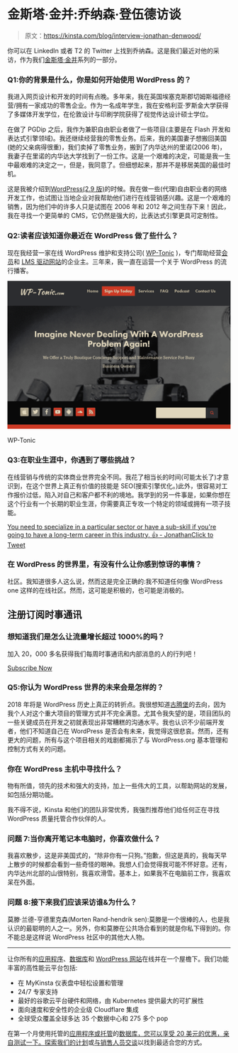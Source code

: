 # 金斯塔·金并:乔纳森·登伍德访谈

> 原文：<https://kinsta.com/blog/interview-jonathan-denwood/>

你可以在 LinkedIn 或者 T2 的 Twitter 上找到乔纳森。这是我们最近对他的采访，作为我们[金斯塔·金并](https://kinsta.com/?post_type=post&s=kingpin)系列的一部分。

### Q1:你的背景是什么，你是如何开始使用 WordPress 的？

我进入网页设计和开发的时间有点晚。多年来，我在英国埃塞克斯郡切姆斯福德经营/拥有一家成功的零售企业。作为一名成年学生，我在安格利亚·罗斯金大学获得了多媒体开发学位，在伦敦设计与印刷学院获得了视觉传达设计硕士学位。

在做了 PGDip 之后，我作为兼职自由职业者做了一些项目(主要是在 Flash 开发和表达式引擎领域)。我还继续经营我的零售业务。后来，我的美国妻子想搬回美国(她的父亲病得很重)，我们卖掉了零售业务，搬到了内华达州的里诺(2006 年)，我妻子在里诺的内华达大学找到了一份工作。这是一个艰难的决定，可能是我一生中最艰难的决定之一，但是，我同意了。但细想起来，那并不是移居美国的最佳时机。

这是我被介绍到[WordPress(2.9 版)](https://codex.wordpress.org/Version_2.9)的时候。我在做一些(代理)自由职业者的网络开发工作，也试图让当地企业对我帮助他们进行在线营销感兴趣。这是一个艰难的销售，因为他们中的许多人只是试图在 2006 年和 2012 年之间生存下来！因此，我在寻找一个更简单的 CMS，它仍然是强大的，比表达式引擎更具可定制性。

### Q2:读者应该知道你最近在 WordPress 做了些什么？

现在我经营一家在线 WordPress 维护和支持公司( [WP-Tonic](https://www.wp-tonic.com/) )，专门帮助经营[会员](https://kinsta.com/blog/wordpress-membership-plugins/)和 [LMS 驱动网站](https://kinsta.com/blog/wordpress-lms-plugins/)的企业主。三年来，我一直在运营一个关于 WordPress 的流行播客。

[![WP-Tonic](img/e474e2daf834c5301df4521f3ac552a3.png)](https://www.wp-tonic.com/)

WP-Tonic



### Q3:在职业生涯中，你遇到了哪些挑战？

在线营销与传统的实体商业世界完全不同。我花了相当长的时间(可能太长了)才意识到，在这个世界上真正有价值的技能是 SEO(搜索引擎优化。)此外，很容易对工作报价过低，陷入对自己和客户都不利的境地。我学到的另一件事是，如果你想在这个行业有一个长期的职业生涯，你需要真正专攻一个特定的领域或拥有一项子技能。

[You need to specialize in a particular sector or have a sub-skill if you're going to have a long-term career in this industry. 👍 - JonathanClick to Tweet](https://twitter.com/intent/tweet?url=https%3A%2F%2Fbit.ly%2F2BDcmuG&via=kinsta&text=You+need+to+specialize+in+a+particular+sector+or+have+a+sub-skill+if+you%27re+going+to+have+a+long-term+career+in+this+industry.+%F0%9F%91%8D+-+Jonathan&hashtags=WordPress%2Cmarketing)

### 在 WordPress 的世界里，有没有什么让你感到惊讶的事情？

社区。我知道很多人这么说，然而这是完全正确的:我不知道任何像 WordPress one 这样的在线社区。然而，这可能是积极的，也可能是消极的。

## 注册订阅时事通讯



### 想知道我们是怎么让流量增长超过 1000%的吗？

加入 20，000 多名获得我们每周时事通讯和内部消息的人的行列吧！

[Subscribe Now](#newsletter)

### Q5:你认为 WordPress 世界的未来会是怎样的？

2018 年将是 WordPress 历史上真正的转折点。我很想知道[古腾堡](https://kinsta.com/blog/gutenberg-wordpress-editor/)的去向，因为我个人对这个重大项目的管理方式并不完全满意。尤其令我失望的是，项目团队的一些关键成员在开发之初就表现出非常糟糕的沟通水平。我也认识不少前端开发者，他们不知道自己在 WordPress 是否会有未来，我觉得这很悲哀。然而，还有更大的问题，所有与这个项目相关的戏剧都揭示了与 WordPress.org 基本管理和控制方式有关的问题。

### 你在 WordPress 主机中寻找什么？

物有所值，领先的技术和强大的支持，加上一些伟大的工具，以帮助网站的发展，如包括分期功能。

我不得不说，Kinsta 和他们的团队非常优秀，我强烈推荐他们给任何正在寻找 WordPress 质量托管合作伙伴的人。

### 问题 7:当你离开笔记本电脑时，你喜欢做什么？

我喜欢散步，这是非美国式的，“除非你有一只狗。”抱歉，但这是真的，我每天早上散步的时候都会看到一些奇怪的眼神。我想人们会觉得我可能不怀好意。还有，内华达州北部的山很特别，我喜欢滑雪。基本上，如果我不在电脑前工作，我喜欢呆在外面。

### 问题 8:接下来我们应该采访谁&为什么？

莫滕·兰德-亨德里克森(Morten Rand-hendrik sen):莫滕是一个很棒的人，也是我认识的最聪明的人之一。另外，你和莫滕在公共场合看到的就是你私下得到的。你不能总是这样说 WordPress 社区中的其他大人物。

* * *

让你所有的[应用程序](https://kinsta.com/application-hosting/)、[数据库](https://kinsta.com/database-hosting/)和 [WordPress 网站](https://kinsta.com/wordpress-hosting/)在线并在一个屋檐下。我们功能丰富的高性能云平台包括:

*   在 MyKinsta 仪表盘中轻松设置和管理
*   24/7 专家支持
*   最好的谷歌云平台硬件和网络，由 Kubernetes 提供最大的可扩展性
*   面向速度和安全性的企业级 Cloudflare 集成
*   全球受众覆盖全球多达 35 个数据中心和 275 多个 pop

在第一个月使用托管的[应用程序或托管](https://kinsta.com/application-hosting/)的[数据库，您可以享受 20 美元的优惠，亲自测试一下。探索我们的](https://kinsta.com/database-hosting/)[计划](https://kinsta.com/plans/)或[与销售人员交谈](https://kinsta.com/contact-us/)以找到最适合您的方式。